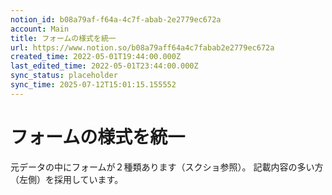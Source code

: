 ```yaml
---
notion_id: b08a79af-f64a-4c7f-abab-2e2779ec672a
account: Main
title: フォームの様式を統一
url: https://www.notion.so/b08a79aff64a4c7fabab2e2779ec672a
created_time: 2022-05-01T19:44:00.000Z
last_edited_time: 2022-05-01T23:44:00.000Z
sync_status: placeholder
sync_time: 2025-07-12T15:01:15.155552
---
```

# フォームの様式を統一

元データの中にフォームが２種類あります（スクショ参照）。
記載内容の多い方（左側）を採用しています。